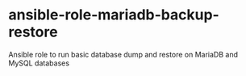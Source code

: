 # ansible-role-mariadb-backup-restore
Ansible role to run basic database dump and restore on MariaDB and MySQL databases
